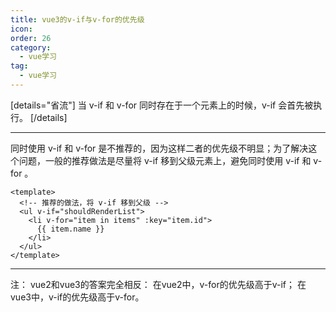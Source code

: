 ```yaml
---
title: vue3的v-if与v-for的优先级
icon: 
order: 26
category:
  - vue学习
tag:
  - vue学习
---
```





[details="省流"]
当 v-if 和 v-for 同时存在于一个元素上的时候，v-if 会首先被执行。
[/details]

------

同时使用 v-if 和 v-for 是不推荐的，因为这样二者的优先级不明显；为了解决这个问题，一般的推荐做法是尽量将 v-if 移到父级元素上，避免同时使用 v-if 和 v-for 。
```
<template>
  <!-- 推荐的做法，将 v-if 移到父级 -->
  <ul v-if="shouldRenderList">
    <li v-for="item in items" :key="item.id">
      {{ item.name }}
    </li>
  </ul>
</template>
```

------

注：
vue2和vue3的答案完全相反：
在vue2中，v-for的优先级高于v-if；
在vue3中，v-if的优先级高于v-for。